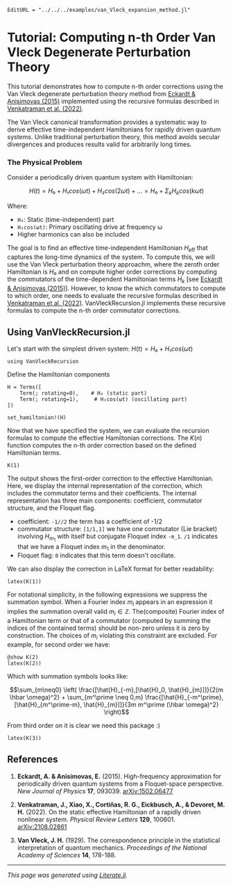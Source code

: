 ```@meta
EditURL = "../../../examples/van_Vleck_expansion_method.jl"
```

# Tutorial: Computing n-th Order Van Vleck Degenerate Perturbation Theory

This tutorial demonstrates how to compute n-th order corrections using the Van Vleck degenerate perturbation theory method from [Eckardt & Anisimovas (2015)](https://arxiv.org/abs/1502.06477) implemented using the recursive formulas described in [Venkatraman et al. (2022)](https://arxiv.org/abs/2108.02861).

The Van Vleck canonical transformation provides a systematic way to derive effective time-independent Hamiltonians for rapidly driven quantum systems. Unlike traditional perturbation theory, this method avoids secular divergences and produces results valid for arbitrarily long times.

### The Physical Problem

Consider a periodically driven quantum system with Hamiltonian:
```math
H(t) = H₀ + H₁cos(ωt) + H₂cos(2ωt) + ... = H₀ + Σ_k H_k cos(kωt)
```

Where:
- `H₀`: Static (time-independent) part
- `H₁cos(ωt)`: Primary oscillating drive at frequency ω
- Higher harmonics can also be included

The goal is to find an effective time-independent Hamiltonian $H_\mathrm{eff}$ that captures the long-time dynamics of the system. To compute this, we will use the Van Vleck perturbation theory approachm, where the zeroth order Hamiltonian is $H₀$ and on compute higher order corrections by computing the commutators of the time-dependent Hamiltonian terms $H_k$ [see [Eckardt & Anisimovas (2015)](https://arxiv.org/abs/1502.06477)]. However, to know the which commutators to compute to which order, one needs to evaluate the recursive formulas described in [Venkatraman et al. (2022)](https://arxiv.org/abs/2108.02861). VanVleckRecursion.jl implements these recursive formulas to compute the n-th order commutator corrections.

## Using VanVleckRecursion.jl

Let's start with the simplest driven system: $H(t) = H₀ + H₁cos(ωt)$

````@example van_Vleck_expansion_method
using VanVleckRecursion
````

Define the Hamiltonian components

````@example van_Vleck_expansion_method
H = Terms([
    Term(; rotating=0),    # H₀ (static part)
    Term(; rotating=1),     # H₁cos(ωt) (oscillating part)
])

set_hamiltonian!(H)
````

Now that we have specified the system, we can evaluate the recursion formulas to compute the effective Hamiltonian corrections. The $K(n)$ function computes the n-th order correction based on the defined Hamiltonian terms.

````@example van_Vleck_expansion_method
K(1)
````

The output shows the first-order correction to the effective Hamiltonian. Here, we display the internal representation of the correction, which includes the commutator terms and their coefficients. The internal representation has three main components: coefficient, commutator structure, and the Floquet flag.
 - coefficient: `-1//2` the term has a coefficient of -1/2
 - commutator structure: `[1/1,1]` we have one commutator (Lie bracket) involving $H_{m_1}$ with itself but conjugate Floquet index `-m_1`. `/1` indicates that we have a Floquet index $m_1$ in the denominator.
 - Floquet flag: `0` indicates that this term doesn't oscillate.

We can also display the correction in LaTeX format for better readability:

````@example van_Vleck_expansion_method
latex(K(1))
````

 For notational simplicity, in the following expressions we suppress the summation symbol. When a Fourier index $m_i$ appears in an expression it implies the summation overall valid $m_i \in \mathbb{Z}$. The(composite) Fourier index of a Hamiltonian term or that of a commutator (computed by summing the indices of the contained terms) should be non-zero unless it is zero by construction. The choices of $m_i$ violating this constraint are excluded. For example, for second order we have:

````@example van_Vleck_expansion_method
@show K(2)
latex(K(2))
````

Which with summation symbols looks like:
```math
\sum_{m\neq0} \left(
    \frac{[\hat{H}_{-m},[\hat{H}_0, \hat{H}_{m}]]}{2(m \hbar \omega)^2}
    + \sum_{m^\prime \neq 0,m} \frac{[\hat{H}_{-m^\prime},[\hat{H}_{m^\prime-m}, \hat{H}_{m}]]}{3m m^\prime (\hbar \omega)^2}
    \right)
```

From third order on it is clear we need this package :)

````@example van_Vleck_expansion_method
latex(K(3))
````

## References

1. **Eckardt, A. & Anisimovas, E.** (2015). High-frequency approximation for periodically driven quantum systems from a Floquet-space perspective. *New Journal of Physics* **17**, 093039. [arXiv:1502.06477](https://arxiv.org/abs/1502.06477)

2. **Venkatraman, J., Xiao, X., Cortiñas, R. G., Eickbusch, A., & Devoret, M. H.** (2022). On the static effective Hamiltonian of a rapidly driven nonlinear system. *Physical Review Letters* **129**, 100601. [arXiv:2108.02861](https://arxiv.org/abs/2108.02861)

3. **Van Vleck, J. H.** (1929). The correspondence principle in the statistical interpretation of quantum mechanics. *Proceedings of the National Academy of Sciences* **14**, 178-188.

---

*This page was generated using [Literate.jl](https://github.com/fredrikekre/Literate.jl).*

